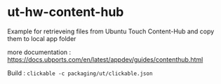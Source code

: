 # ut-hw-content-hub

Example for retrieveing files from Ubuntu Touch Content-Hub and copy them to local app folder

more documentation : https://docs.ubports.com/en/latest/appdev/guides/contenthub.html

Build : `clickable -c packaging/ut/clickable.json`
